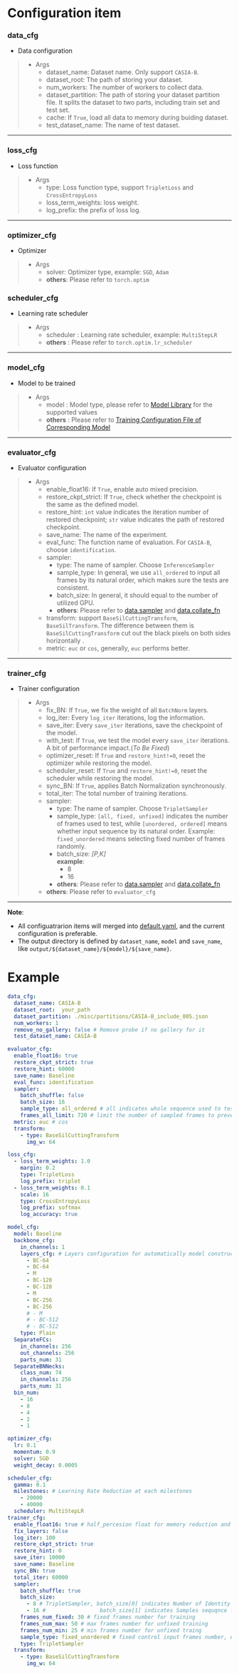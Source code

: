 # Configuration item

### data_cfg
* Data configuration
>
>  * Args
>     * dataset_name: Dataset name. Only support `CASIA-B`.
>     * dataset_root: The path of storing your dataset.
>     * num_workers: The number of workers to collect data.
>     * dataset_partition: The path of storing your dataset partition file. It splits the dataset to two parts, including train set and test set.
>     * cache: If `True`, load all data to memory during buiding dataset.
>     * test_dataset_name: The name of test dataset. 
----

### loss_cfg
* Loss function
>  * Args
>     * type: Loss function type, support `TripletLoss` and `CrossEntropyLoss`
>     * loss_term_weights: loss weight.
>     * log_prefix: the prefix of loss log.

----
### optimizer_cfg
* Optimizer
>  * Args
>     * solver: Optimizer type, example: `SGD`, `Adam`
>     * **others**: Please refer to `torch.optim`


### scheduler_cfg
* Learning rate scheduler
>  * Args
>     * scheduler : Learning rate scheduler, example: `MultiStepLR`
>     * **others** : Please refer to `torch.optim.lr_scheduler`
----
### model_cfg
* Model to be trained
>  * Args
>     * model : Model type, please refer to [Model Library](../lib/modeling/models) for the supported values
>     * **others** : Please refer to [Training Configuration File of Corresponding Model](../config)
----
### evaluator_cfg
* Evaluator configuration
>  * Args
>     * enable_float16: If `True`, enable auto mixed precision.
>     * restore_ckpt_strict: If `True`, check whether the checkpoint is the same as the defined model.
>     * restore_hint: `int` value indicates the iteration number of restored checkpoint; `str` value indicates the path of restored checkpoint.
>     * save_name: The name of the experiment.
>     * eval_func: The function name of evaluation. For `CASIA-B`, choose `identification`.
>     * sampler:
>       - type: The name of sampler. Choose `InferenceSampler`
>       - sample_type: In general, we use `all_ordered` to input all frames by its natural order, which makes sure the tests are consistent.
>       - batch_size: In general, it should equal to the number of utilized GPU.
>       - **others**: Please refer to [data.sampler](../lib/data/sampler.py) and [data.collate_fn](../lib/data/collate_fn.py)
>     * transform: support `BaseSilCuttingTransform`, `BaseSilTransform`. The difference between them is `BaseSilCuttingTransform` cut out the black pixels on both sides horizontally .
>     * metric: `euc` or `cos`, generally, `euc` performs better.

----
### trainer_cfg
* Trainer configuration
>  * Args
>     * fix_BN: If `True`, we fix the weight of all `BatchNorm` layers.
>     * log_iter: Every `log_iter` iterations, log the information.
>     * save_iter: Every `save_iter` iterations, save the checkpoint of the model.
>     * with_test: If `True`, we test the model every `save_iter` iterations. A bit of performance impact.(*To Be Fixed*)
>     * optimizer_reset: If `True` and `restore_hint!=0`, reset the optimizer while restoring the model.
>     * scheduler_reset: If `True` and `restore_hint!=0`, reset the scheduler while restoring the model.
>     * sync_BN: If `True`, applies Batch Normalization synchronously.
>     * total_iter: The total number of training iterations.
>     * sampler:
>       - type: The name of sampler. Choose `TripletSampler`
>       - sample_type: `[all, fixed, unfixed]` indicates the number of frames used to test, while `[unordered, ordered]` means whether input sequence by its natural order. Example: `fixed_unordered` means selecting fixed number of frames randomly.
>       - batch_size: *[P,K]*\
>         **example**:
>         - 8
>         - 16
>       - **others**: Please refer to [data.sampler](../lib/data/sampler.py) and [data.collate_fn](../lib/data/collate_fn.py)
>     * **others**: Please refer to `evaluator_cfg`
---
**Note**: 
- All configuatrarion items will merged into [default.yaml](../config/default.yaml), and the current configuration is preferable.
- The output directory is defined by `dataset_name`, `model` and `save_name`, like `output/${dataset_name}/${model}/${save_name}`.
# Example

```yaml
data_cfg:
  dataset_name: CASIA-B
  dataset_root:  your_path
  dataset_partition: ./misc/partitions/CASIA-B_include_005.json
  num_workers: 1
  remove_no_gallery: false # Remove probe if no gallery for it
  test_dataset_name: CASIA-B

evaluator_cfg:
  enable_float16: true
  restore_ckpt_strict: true
  restore_hint: 60000
  save_name: Baseline
  eval_func: identification
  sampler:
    batch_shuffle: false
    batch_size: 16
    sample_type: all_ordered # all indicates whole sequence used to test, while ordered means input sequence by its natural order; Other options:   fixed_unordered
    frames_all_limit: 720 # limit the number of sampled frames to prevent out of memory
  metric: euc # cos
  transform:
    - type: BaseSilCuttingTransform
      img_w: 64

loss_cfg:
  - loss_term_weights: 1.0
    margin: 0.2
    type: TripletLoss
    log_prefix: triplet
  - loss_term_weights: 0.1
    scale: 16
    type: CrossEntropyLoss
    log_prefix: softmax
    log_accuracy: true

model_cfg:
  model: Baseline
  backbone_cfg:
    in_channels: 1
    layers_cfg: # Layers configuration for automatically model construction
      - BC-64
      - BC-64
      - M
      - BC-128
      - BC-128
      - M
      - BC-256
      - BC-256
      # - M
      # - BC-512
      # - BC-512
    type: Plain
  SeparateFCs:
    in_channels: 256
    out_channels: 256
    parts_num: 31
  SeparateBNNecks:
    class_num: 74
    in_channels: 256
    parts_num: 31
  bin_num:
    - 16
    - 8
    - 4
    - 2
    - 1

optimizer_cfg:
  lr: 0.1
  momentum: 0.9
  solver: SGD
  weight_decay: 0.0005

scheduler_cfg:
  gamma: 0.1
  milestones: # Learning Rate Reduction at each milestones
    - 20000
    - 40000
  scheduler: MultiStepLR
trainer_cfg:
  enable_float16: true # half_percesion float for memory reduction and speedup
  fix_layers: false
  log_iter: 100
  restore_ckpt_strict: true
  restore_hint: 0
  save_iter: 10000
  save_name: Baseline
  sync_BN: true
  total_iter: 60000
  sampler:
    batch_shuffle: true
    batch_size:
      - 8 # TripletSampler, batch_size[0] indicates Number of Identity
      - 16 #                 batch_size[1] indicates Samples sequqnce for each Identity
    frames_num_fixed: 30 # fixed frames number for training
    frames_num_max: 50 # max frames number for unfixed training
    frames_num_min: 25 # min frames number for unfixed traing
    sample_type: fixed_unordered # fixed control input frames number, unordered for controlling order of input tensor; Other options: unfixed_ordered or all_ordered
    type: TripletSampler
  transform:
    - type: BaseSilCuttingTransform
      img_w: 64

```
